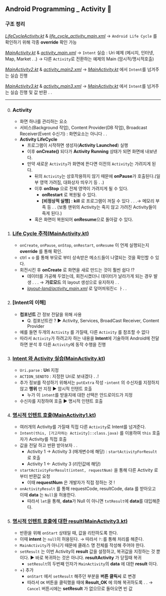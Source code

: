 ## Android Programming _ Activity 🌺

### 구조 정리

*[LifeCycleActivity.kt](./app/src/main/java/com/example/activity/LifeCycleActivity.kt)* & *[life_cycle_activity_main.xml](./app/src/main/res/layout/life_cycle_activity_main.xml)*
    → `Android Life Cycle` 를 확인하기 위해 각종 **override** 확인 가능

*[MainActivity.kt](./app/src/main/java/com/example/activity/MainActivity.kt)* & *[activity_main.xml](./app/src/main/res/layout/activity_main.xml)*
    → `Intent` 실습 : Uri 예제 (메시지, 인터넷, Map, Market . .)
    → 다른 `Activity`로 전환하는 예제의 Main (암시적/명시적호출)

*[MainActivity2.kt](./app/src/main/java/com/example/activity/MainActivity2.kt)* & *[activity_main2.xml](./app/src/main/res/layout/activity_main2.xml)*
    → *[MainActivity.kt](./app/src/main/java/com/example/activity/MainActivity.kt)* 에서 `Intent`를 넘겨주는 실습 진행

*[MainActivity3.kt](./app/src/main/java/com/example/activity/MainActivity3.kt)* & *[activity_main3.xml](./app/src/main/res/layout/activity_main3.xml)*
    → *[MainActivity.kt](./app/src/main/java/com/example/activity/MainActivity.kt)* 에서 `Intent`를 넘겨주는 실습 진행 및 값 반환 . .

---
0. ### Activity
    - 화면 하나를 관리하는 요소
    - 서비스(Background 작업), Content Provider(DB 작업), Broadcast Receiver(Event 수신기) : 화면요소는 아니다 . .
    - **Activity LifeCycle**
        - 프로그램이 시작하면 생성자(**Activity Launched**) 실행
        - 이후 **onCreate()** 되다가 **Activity Running** 상태가 되면 화면에 내보낸다.
        - 만약 새로운 `Activity`가 화면에 뜬다면 이전의 `Activity`는 가려지게 된다.
            - 뒤의 `Activity`는 상호작용하지 않기 때문에 **onPause**가 호출된다.(일부 영역 가려짐, 대화상자 띄우기 등 . .)
            - 이후 **onStop** 으로 전체 영역이 가려지게 될 수 있다.
                - **onRestart** 로 복원될 수 있다.
                - **[비정상적 실행]** : **kill** 로 프로그램이 꺼질 수 있다 . . .→ 메모리 부족 등 . . (보통 맨위의 Activity는 죽지 않고 가려진 Activity들이 죽게 된다.)
            - 혹은 화면이 복원되어 **onResume**으로 돌아갈 수 있다.
1. ### [Life Cycle 추적(MainActivity.kt)](./app/src/main/java/com/example/activity/MainActivity.kt)
    - `onCreate`, `onPause`, `onStop`, `onRestart`, `onResume` 이 언제 실행되는지 **override** 를 통해 확인.
    - ctrl + o 를 통해 부모로 부터 상속받은 메소드들이 나열되는 것을 확인할 수 있다.
    - 회전시킨 후 **onCreate** 로 화면을 새로 만드는 것이 훨씬 쉽다 !?
        - 데이터를 가공해 두었는데, 회전시켰더니 데이터가 날라가게 되는 경우 발생 . . . → **가로모드** 의 layout 생성으로 유지하자 . .
        - *[layout-land/activity_main.xml](./app/src/main/res/layout-land/activity_main.xml)* 로 덮어씌워진ㄷ ㅏ. .
2. ### [Intent의 이해]
    - **컴포넌트** 간 정보 전달을 위해 사용
        - Q. 컴포넌트란 ? ▶ Activity, Services, BroadCast Receiver, Content Provider
    - 예를 들면 두개의 `Activity` 를 가질때, 다른 `Activity` 를 참조할 수 없다
    - 따라서 `Activity`가 하려고자 하는 내용을 **Intent**에 기술하여 Android에 전달하면 분석 후 다른 `Activity`에 동작 수행을 진행
3. ### [Intent 와 Activity 실습(MainActivity.kt)](./app/src/main/java/com/example/activity/MainActivity.kt)
    - `Uri.parse` : **Uri** 지정
    - `ACTION_SENDTO` : 지정한 Uri로 보내겠다 . .!
    - 추가 정보를 작성하기 위해서는 `putExtra` 작성
    -`intent` 의 수신자를 지정하지 않고 **행위** 만 지정 ▶ 암시적 인텐트 호출
        - 누가 이 `intent`를 받을지에 대한 선택은 안드로이드가 지정
    - 수신자를 지정하여 호출 ▶ 명시적 인텐트 호출
4. ### [명시적 인텐트 호출(MainActivity1.kt)](./app/src/main/java/com/example/activity/MainActivity.kt)
    - 여러개의 Activity를 가질때 직접 다른 `Activity`로 Intent를 넘겨준다.
    - `Intent(this, [가고자하는 Activity]::class.java)` 를 이용하여 `this` 호출자가 Activity를 직접 호출
    - 값을 전달 하고 반환 받아보자 . .
        - Activity 1 → Activity 3 (매개변수에 해당) : `startActivityForResult`로 호출
        - Activity 1 ← Activity 3 (리턴값에 해당)
    - `startActivityForResult(intent, requestNum)` 을 통해 다른 Activity 로부터 반환값 요청
        - 이때 **requestNum** 은 개발자가 직접 정하는 것 !
    - `onActivityResult` 를 통해 requestCode, resultCode, data 를 받아오고 이때 **data** 는 `Null`을 허용한다.
        - 따라서 `let`을 통해, **data**가 Null 이 아니면 `txtResult`에 **data**를 대입해준다.
5. ### [명시적 인텐트 호출에 대한 result(MainActivity3.kt)](./app/src/main/java/com/example/activity/MainActivity3.kt)
    - 반환을 위해 `onStart` 상태일 때, 값을 리턴하도록 한다.
    - 이때 **intent** 는 `null`이 허용된다. → 따라서 `?:`를 통해 처리를 해준다.
    - `MainActivity`가 아니기 때문에 클래스 명 전체를 작성해 주어야 한다.
    - `setResult` 는 이번 Activity의 **result** 값을 설정하고, 복귀값을 지정하는 것 뿐이다. ▶ 바로 복귀하는 것은 아니다. **resultActivity** 가 닫힐때 복귀
        - `setResult`의 두번째 인자가 `MainActivity`의 **data** 에 대한 **result** 이다.
    - +) 추가
        - `onStart` 에서 `setResult` 해주던 부분을 **버튼 클릭시** 로 변경
        - 따라서 `OK` 버튼을 클릭했을 때에 **Result_OK** 에 의해 복귀하도록 . . → `Cancel` 버튼시에는 **setResult** 가 없으므로 돌아오면 빈 값